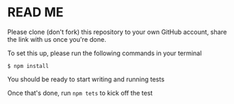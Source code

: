 # READ ME

Please clone (don't fork) this repository to your own GitHub account, share the link with us once you're done.

To set this up, please run the following commands in your terminal
 
    $ npm install
  
You should be ready to start writing and running tests
    
Once that's done, run ```npm tets``` to kick off the test
